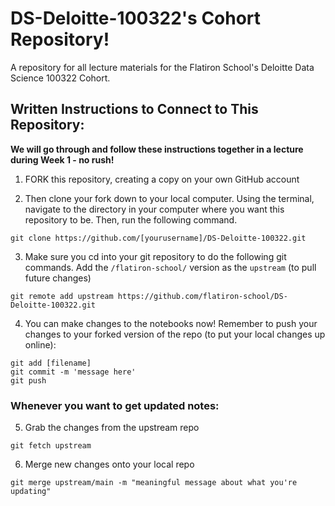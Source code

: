 # DS-Deloitte-100322's Cohort Repository!

A repository for all lecture materials for the Flatiron School's Deloitte Data Science 100322 Cohort.

## Written Instructions to Connect to This Repository:

**We will go through and follow these instructions together in a lecture during Week 1 - no rush!** 

1. FORK this repository, creating a copy on your own GitHub account

2. Then clone your fork down to your local computer. Using the terminal, navigate to the directory in your computer where you want this repository to be. Then, run the following command.
```
git clone https://github.com/[yourusername]/DS-Deloitte-100322.git
```

3. Make sure you cd into your git repository to do the following git commands. Add the `/flatiron-school/` version as the `upstream` (to pull future changes)
```
git remote add upstream https://github.com/flatiron-school/DS-Deloitte-100322.git
```

4. You can make changes to the notebooks now! Remember to push your changes to your forked version of the repo (to put your local changes up online):
```
git add [filename]
git commit -m 'message here'
git push
```

### Whenever you want to get updated notes:

5. Grab the changes from the upstream repo
```
git fetch upstream
```

6. Merge new changes onto your local repo
```
git merge upstream/main -m "meaningful message about what you're updating"
```
